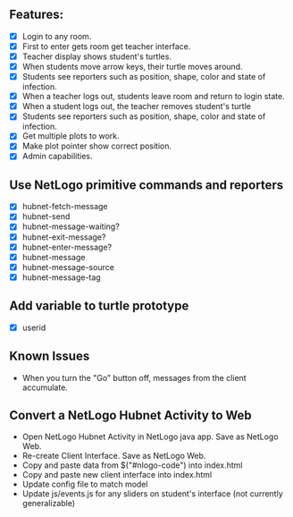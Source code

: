 ## Features:
- [x] Login to any room.
- [x] First to enter gets room get teacher interface.
- [x] Teacher display shows student's turtles.
- [x] When students move arrow keys, their turtle moves around.
- [x] Students see reporters such as position, shape, color and state of infection.
- [x] When a teacher logs out, students leave room and return to login state.
- [x] When a student logs out, the teacher removes student's turtle
- [x] Students see reporters such as position, shape, color and state of infection. 
- [x] Get multiple plots to work.
- [x] Make plot pointer show correct position.
- [x] Admin capabilities.

## Use NetLogo primitive commands and reporters
- [x] hubnet-fetch-message 
- [x] hubnet-send
- [x] hubnet-message-waiting?
- [x] hubnet-exit-message?
- [x] hubnet-enter-message?
- [x] hubnet-message
- [x] hubnet-message-source
- [x] hubnet-message-tag

## Add variable to turtle prototype
- [x] userid

## Known Issues
- When you turn the "Go" button off, messages from the client accumulate.

## Convert a NetLogo Hubnet Activity to Web
- Open NetLogo Hubnet Activity in NetLogo java app. Save as NetLogo Web.
- Re-create Client Interface. Save as NetLogo Web.
- Copy and paste data from $("#nlogo-code") into index.html
- Copy and paste new client interface into index.html
- Update config file to match model
- Update js/events.js for any sliders on student's interface (not currently generalizable)